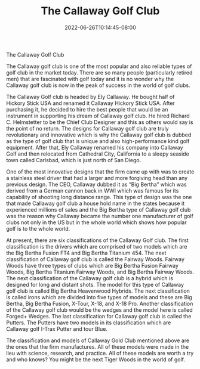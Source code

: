 ﻿---
title: "The Callaway Golf Club"
date: 2022-06-26T10:14:45-08:00
description: "Golf Tips for Web Success"
featured_image: "/images/Golf.jpg"
tags: ["Golf"]
---

The Callaway Golf Club

The Callaway golf club is one of the most popular and also reliable types of golf club in the market today. There are so many people (particularly retired men) that are fascinated with golf today and it is no wonder why the Callaway golf club is now in the peak of success in the world of golf clubs. 

The Callaway Golf club is headed by Ely Callaway. He bought half of Hickory Stick USA and renamed it Callaway Hickory Stick USA. After purchasing it, he decided to hire the best people that would be an instrument in supporting his dream of Callaway golf club. He hired Richard C. Helmstetter to be the Chief Club Designer and this as others would say is the point of no return. The designs for Callaway golf club are truly revolutionary and innovative which is why the Callaway golf club is dubbed as the type of golf club that is unique and also high-performance kind golf equipment. After that, Ely Callaway renamed his company into Callaway Golf and then relocated from Cathedral City, California to a sleepy seaside town called Carlsbad, which is just north of San Diego.

One of the most innovative designs that the firm came up with was to create a stainless steel driver that had a larger and more forgiving head than any previous design. The CEO, Callaway dubbed it as “Big Bertha” which was derived from a German cannon back in WWI which was famous for its capability of shooting long distance range. This type of design was the one that made Callaway golf club a house hold name in the states because it experienced millions of sales and the Big Bertha type of Callaway golf club was the reason why Callaway became the number one manufacturer of golf clubs not only in the US but in the whole world which shows how popular golf is to the whole world. 

At present, there are six classifications of the Callaway Golf club. The first classification is the drivers which are comprised of two models which are the Big Bertha Fusion FT4 and Big Bertha Titanium 454. The next classification of Callaway golf club is called the Fairway Woods. Fairway Woods have three types of clubs which are Big Bertha Fusion Fairway Woods, Big Bertha Titanium Fairway Woods, and Big Bertha Fairway Woods. The next classification of the Callaway golf club is a hybrid which is designed for long and distant shots. The model for this type of Callaway golf club is called Big Bertha Heavenwood Hybrids. The next classification is called irons which are divided into five types of models and these are Big Bertha, Big Bertha Fusion, X-Tour, X-18, and X-18 Pro. Another classification of the Callaway golf club would be the wedges and the model here is called Forged+ Wedges. The last classification for Callaway golf club is called the Putters. The Putters have two models in its classification which are Callaway golf I-Trax Putter and tour Blue. 

The classification and models of Callaway Gold Club mentioned above are the ones that the firm manufactures. All of these models were made in the lieu with science, research, and practice. All of these models are worth a try and who knows? You might be the next Tiger Woods in the world of golf. 

